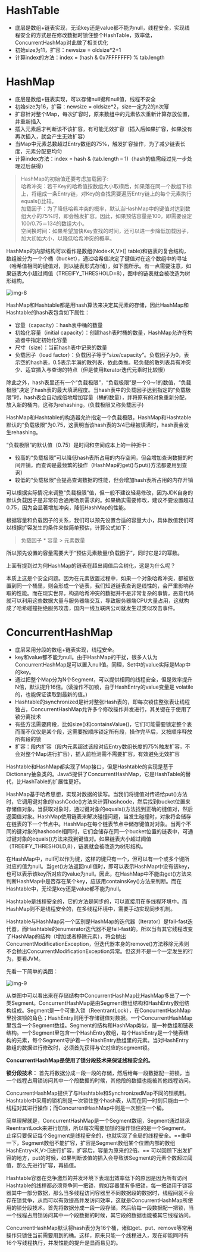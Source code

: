 # HashTable

+ 底层是数组+链表实现，无论key还是value都不能为null，线程安全，实现线程安全的方式是在修改数据时锁住整个HashTable，效率低，ConcurrentHashMap对此做了相关优化
+ 初始size为11，扩容：newsize = oldsize*2+1
+ 计算index的方法：index = (hash & 0x7FFFFFFF) % tab.length

# HashMap

+ 底层是数组+链表实现，可以存储null键和null值，线程不安全
+ 初始size为16，扩容：newsize = oldsize*2，size一定为2的n次幂
+ 扩容针对整个Map，每次扩容时，原来数组中的元素依次重新计算存放位置，并重新插入
+ 插入元素后才判断该不该扩容，有可能无效扩容（插入后如果扩容，如果没有再次插入，就会产生无效扩容）
+ 当Map中元素总数超过Entry数组的75%，触发扩容操作，为了减少链表长度，元素分配更均匀
+ 计算index方法：index = hash & (tab.length – 1)（hash的值需经过先一步处理过后获得）

> HashMap的初始值还要考虑加载因子:  
> 哈希冲突：若干Key的哈希值按数组大小取模后，如果落在同一个数组下标上，将组成一条Entry链，对Key的查找需要遍历Entry链上的每个元素执行equals()比较。  
> 加载因子：为了降低哈希冲突的概率，默认当HashMap中的键值对达到数组大小的75%时，即会触发扩容。因此，如果预估容量是100，即需要设定100/0.75＝134的数组大小。  
> 空间换时间：如果希望加快Key查找的时间，还可以进一步降低加载因子，加大初始大小，以降低哈希冲突的概率。   

HashMap的内部结构可以看作是数组(Node<K,V>[] table)和链表的复合结构，数组被分为一个个桶（bucket），通过哈希值决定了键值对在这个数组中的寻址（哈希值相同的键值对，则以链表形式存储），如下图所示。有一点需要注意，如果链表大小超过阈值（TREEIFY_THRESHOLD=8），图中的链表就会被改造为树形结构。

![img-8](https://note.youdao.com/yws/api/personal/file/6154FA7F9D23486CBCF78445B5A54489?method=download&shareKey=65ec72e5b69595e23077517429287951)

HashMap和Hashtable都是用hash算法来决定其元素的存储，因此HashMap和Hashtable的hash表包含如下属性：

+ 容量（capacity）：hash表中桶的数量
+ 初始化容量（initial capacity）：创建hash表时桶的数量，HashMap允许在构造器中指定初始化容量
+ 尺寸（size）：当前hash表中记录的数量
+ 负载因子（load factor）：负载因子等于“size/capacity”。负载因子为0，表示空的hash表，0.5表示半满的散列表，依此类推。轻负载的散列表具有冲突少、适宜插入与查询的特点（但是使用Iterator迭代元素时比较慢）

除此之外，hash表里还有一个“负载极限”，“负载极限”是一个0～1的数值，“负载极限”决定了hash表的最大填满程度。当hash表中的负载因子达到指定的“负载极限”时，hash表会自动成倍地增加容量（桶的数量），并将原有的对象重新分配，放入新的桶内，这称为rehashing。(负载极限又称负载因子)

HashMap和Hashtable的构造器允许指定一个负载极限，HashMap和Hashtable默认的“负载极限”为0.75，这表明当该hash表的3/4已经被填满时，hash表会发生rehashing。

“负载极限”的默认值（0.75）是时间和空间成本上的一种折中：

+ 较高的“负载极限”可以降低hash表所占用的内存空间，但会增加查询数据的时间开销，而查询是最频繁的操作（HashMap的get()与put()方法都要用到查询）
+ 较低的“负载极限”会提高查询数据的性能，但会增加hash表所占用的内存开销

可以根据实际情况来调整“负载极限”值，但一般不建议轻易修改，因为JDK自身的默认负载因子是非常符合通用场景需求的。如果确实需要修改，建议不要设置超过0.75，因为会显著增加冲突，降低HashMap的性能。

根据容量和负载因子的关系，我们可以预先设置合适的容量大小，具体数值我们可以根据扩容发生的条件来做简单预估，计算公式如下：

> 负载因子 * 容量 > 元素数量

所以预先设置的容量需要大于“预估元素数量/负载因子”，同时它是2的幂数。

上面有提到过为何HashMap的链表在超出阈值后会树化，这是为什么呢？

本质上这是个安全问题。因为在元素放置过程中，如果一个对象哈希冲突，都被放置到同一个桶里，则会形成一个链表，我们知道链表查询是线性的，会严重影响存取的性能。而在现实世界，构造哈希冲突的数据并不是非常复杂的事情，恶意代码就可以利用这些数据大量与服务器端交互，导致服务器端CPU大量占用，这就构成了哈希碰撞拒绝服务攻击，国内一线互联网公司就发生过类似攻击事件。

# ConcurrentHashMap

+ 底层采用分段的数组+链表实现，线程安全。
+ key和value都不能为null。由于HashMap的干扰，很多人认为ConcurrentHashMap是可以置入null值。同理，Set中的value实际是Map中的key。
+ 通过把整个Map分为N个Segment，可以提供相同的线程安全，但是效率提升N倍，默认提升16倍。(读操作不加锁，由于HashEntry的value变量是 volatile的，也能保证读取到最新的值。)
+ Hashtable的synchronized是针对整张Hash表的，即每次锁住整张表让线程独占，ConcurrentHashMap允许多个修改操作并发进行，其关键在于使用了锁分离技术
+ 有些方法需要跨段，比如size()和containsValue()，它们可能需要锁定整个表而而不仅仅是某个段，这需要按顺序锁定所有段，操作完毕后，又按顺序释放所有段的锁
+ 扩容：段内扩容（段内元素超过该段对应Entry数组长度的75%触发扩容，不会对整个Map进行扩容），插入前检测需不需要扩容，有效避免无效扩容

Hashtable和HashMap都实现了Map接口，但是Hashtable的实现是基于Dictionary抽象类的。Java5提供了ConcurrentHashMap，它是HashTable的替代，比HashTable的扩展性更好。

HashMap基于哈希思想，实现对数据的读写。当我们将键值对传递给put()方法时，它调用键对象的hashCode()方法来计算hashcode，然后找到bucket位置来存储值对象。当获取对象时，通过键对象的equals()方法找到正确的键值对，然后返回值对象。HashMap使用链表来解决碰撞问题，当发生碰撞时，对象将会储存在链表的下一个节点中。HashMap在每个链表节点中储存键值对对象。当两个不同的键对象的hashcode相同时，它们会储存在同一个bucket位置的链表中，可通过键对象的equals()方法来找到键值对。如果链表大小超过阈值（TREEIFY_THRESHOLD,8），链表就会被改造为树形结构。

在HashMap中，null可以作为键，这样的键只有一个，但可以有一个或多个键所对应的值为null。当get()方法返回null值时，即可以表示HashMap中没有该key，也可以表示该key所对应的value为null。因此，在HashMap中不能由get()方法来判断HashMap中是否存在某个key，应该用containsKey()方法来判断。而在Hashtable中，无论是key还是value都不能为null。

Hashtable是线程安全的，它的方法是同步的，可以直接用在多线程环境中。而HashMap则不是线程安全的，在多线程环境中，需要手动实现同步机制。

Hashtable与HashMap另一个区别是HashMap的迭代器（Iterator）是fail-fast迭代器，而Hashtable的enumerator迭代器不是fail-fast的。所以当有其它线程改变了HashMap的结构（增加或者移除元素），将会抛出ConcurrentModificationException，但迭代器本身的remove()方法移除元素则不会抛出ConcurrentModificationException异常。但这并不是一个一定发生的行为，要看JVM。

先看一下简单的类图：

![img-9](https://note.youdao.com/yws/api/personal/file/CDD70A1F9F3A44DE8D792BE8C26D78EB?method=download&shareKey=b8b57b9fc0a6a62547c2b0515eb382c2)

从类图中可以看出来在存储结构中ConcurrentHashMap比HashMap多出了一个类Segment。ConcurrentHashMap是由Segment数组结构和HashEntry数组结构组成。Segment是一个可重入锁（ReentrantLock），在ConcurrentHashMap里扮演锁的角色；HashEntry则用于存储键值对数据。一个ConcurrentHashMap里包含一个Segment数组。Segment的结构和HashMap类似，是一种数组和链表结构。一个Segment里包含一个HashEntry数组，每个HashEntry是一个链表结构的元素，每个Segment守护着一个HashEntry数组里的元素。当对HashEntry数组的数据进行修改时，必须首先获得与它对应的segment锁。

**ConcurrentHashMap是使用了锁分段技术来保证线程安全的。**

**锁分段技术：** 首先将数据分成一段一段的存储，然后给每一段数据配一把锁，当一个线程占用锁访问其中一个段数据的时候，其他段的数据也能被其他线程访问。

ConcurrentHashMap提供了与Hashtable和SynchronizedMap不同的锁机制。Hashtable中采用的锁机制是一次锁住整个hash表，从而在同一时刻只能由一个线程对其进行操作；而ConcurrentHashMap中则是一次锁住一个桶。

简单理解就是，ConcurrentHashMap是一个Segment数组，Segment通过继承ReentrantLock来进行加锁，所以每次需要加锁的操作锁住的是一个Segment，止痒只要保证每个Segment是线程安全的，也就实现了全局的线程安全。==重申一下，Segment数组不能扩容，扩容是Segment数组某个位置内部的数组HashEntry<K,V>[]进行扩容，扩容后，容量为原来的2倍。== 可以回顾下出发扩容的地方，put的时候，如果判断该值的插入会导致该Segment的元素个数超过阈值，那么先进行扩容，再插值。

Hashtable容器在竞争激烈的并发环境下表现出效率低下的原因是因为所有访问Hashtable的线程都必须竞争同一把锁，假如容器里有多把锁，每一把锁用于锁容器其中一部分数据，那么当多线程访问容器里不同数据段的数据时，线程间就不会存在锁竞争，从而可以有效提高并发访问效率，这就是ConcurrentHashMap所使用的锁分段技术。首先将数据分成一段一段存储，然后给每一段数据配一把锁，当一个线程占用锁访问其中一个段数据的时候，其它段的数据也能被其它线程访问。

ConcurrentHashMap默认将hash表分为16个桶，诸如get、put、remove等常用操作只锁住当前需要用到的桶。这样，原来只能一个线程进入，现在却能同时有16个写线程执行，并发性能的提升是显而易见的。
